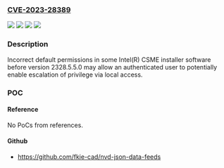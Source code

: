 ### [CVE-2023-28389](https://cve.mitre.org/cgi-bin/cvename.cgi?name=CVE-2023-28389)
![](https://img.shields.io/static/v1?label=Product&message=Intel(R)%20CSME%20installer%20software&color=blue)
![](https://img.shields.io/static/v1?label=Version&message=%3D%20before%20version%202328.5.5.0%20&color=brighgreen)
![](https://img.shields.io/static/v1?label=Vulnerability&message=Incorrect%20default%20permissions&color=brighgreen)
![](https://img.shields.io/static/v1?label=Vulnerability&message=escalation%20of%20privilege&color=brighgreen)

### Description

Incorrect default permissions in some Intel(R) CSME installer software before version 2328.5.5.0 may allow an authenticated user to potentially enable escalation of privilege via local access.

### POC

#### Reference
No PoCs from references.

#### Github
- https://github.com/fkie-cad/nvd-json-data-feeds

